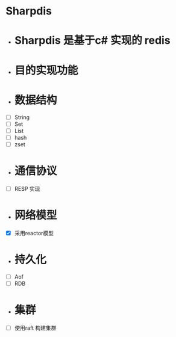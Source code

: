 # Sharpdis
- # Sharpdis 是基于c# 实现的 redis
 - # 目的实现功能
 - # 数据结构
 - [ ] String
 - [ ] Set
 - [ ] List
 - [ ] hash
 - [ ] zset
 - # 通信协议
 - [ ] RESP 实现
 - # 网络模型
 - [x] 采用reactor模型
 - # 持久化
 - [ ] Aof
 - [ ] RDB
- # 集群
-  [ ] 使用raft 构建集群
